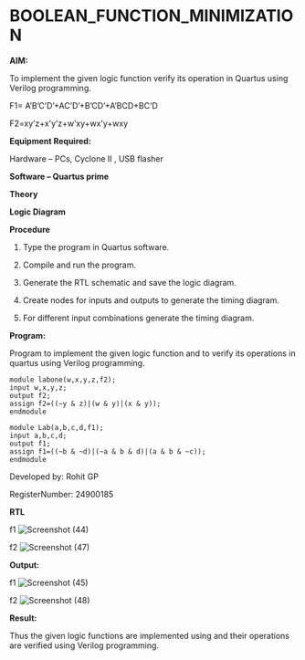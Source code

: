 # BOOLEAN_FUNCTION_MINIMIZATION

**AIM:**

To implement the given logic function verify its operation in Quartus using Verilog programming.

F1= A’B’C’D’+AC’D’+B’CD’+A’BCD+BC’D 

F2=xy’z+x’y’z+w’xy+wx’y+wxy

**Equipment Required:**

Hardware – PCs, Cyclone II , USB flasher

**Software – Quartus prime**

**Theory**

**Logic Diagram**

**Procedure**

1.	Type the program in Quartus software.

2.	Compile and run the program.

3.	Generate the RTL schematic and save the logic diagram.

4.	Create nodes for inputs and outputs to generate the timing diagram.

5.	For different input combinations generate the timing diagram.


**Program:**

 Program to implement the given logic function and to verify its operations in quartus using Verilog programming. 

 ```
module labone(w,x,y,z,f2);
input w,x,y,z;
output f2;
assign f2=((~y & z)|(w & y)|(x & y));
endmodule
```

```
module Lab(a,b,c,d,f1);
input a,b,c,d;
output f1;
assign f1=((~b & ~d)|(~a & b & d)|(a & b & ~c));
endmodule
```

Developed by: Rohit GP 

RegisterNumber: 24900185



**RTL**

f1
![Screenshot (44)](https://github.com/user-attachments/assets/5ab5f0d9-7d45-405b-84f9-0865b749d359)

f2
![Screenshot (47)](https://github.com/user-attachments/assets/91535051-f28c-43e4-9c0c-f46b7b40332b)


**Output:**

f1
![Screenshot (45)](https://github.com/user-attachments/assets/e973a53d-3063-4c94-8a66-ca2a4a97befa)

f2
![Screenshot (48)](https://github.com/user-attachments/assets/677b14a7-821d-49ca-85c6-c8d5d76438de)



**Result:**

Thus the given logic functions are implemented using and their operations are verified using Verilog programming.

